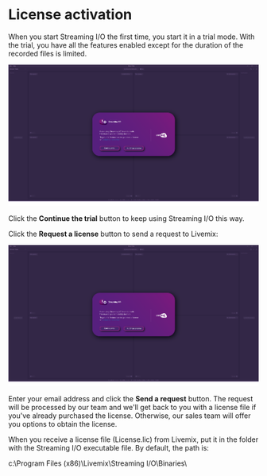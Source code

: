 # License activation

When you start Streaming I/O the first time, you start it in a trial mode. With the trial, you have all the features enabled except for the duration of the recorded files is limited.

![](<.gitbook/assets/画板 2 副本@4x.png>)

Click the **Continue the trial** button to keep using Streaming I/O this way.

Click the **Request a license** button to send a request to Livemix:

![](<.gitbook/assets/画板 2 副本@4x.png>)

Enter your email address and click the **Send a request** button. The request will be processed by our team and we'll get back to you with a license file if you've already purchased the license. Otherwise, our sales team will offer you options to obtain the license.

When you receive a license file (License.lic) from Livemix, put it in the folder with the Streaming I/O executable file. By default, the path is:

c:\Program Files (x86)\Livemix\Streaming I/O\Binaries\\
